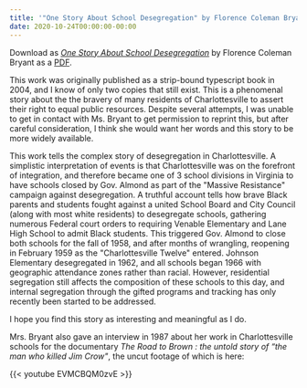 ```yaml
---
title: '"One Story About School Desegregation" by Florence Coleman Bryant'
date: 2020-10-24T00:00:00-00:00
---
```


Download as [*One Story About School Desegregation*](Bryant_One_Story_About_School_Desegration.pdf) by Florence Coleman Bryant as a [PDF](Bryant_One_Story_About_School_Desegration.pdf).

This work was originally published as a strip-bound typescript book in 2004, and I know of only two copies that still exist. This is a phenomenal story about the the bravery of many residents of Charlottesville to assert their right to equal public resources. Despite several attempts, I was unable to get in contact with Ms. Bryant to get permission to reprint this, but after careful consideration, I think she would want her words and this story to be more widely available. 

This work tells the complex story of desegregation in Charlottesville. A simplistic interpretation of events is  that Charlottesville was on the forefront of integration, and therefore became one of 3 school divisions in Virginia to have schools closed by Gov. Almond as part of the "Massive Resistance" campaign against desegregation. A truthful account tells how brave Black parents and students fought against a united School Board and City Council (along with most white residents) to desegregate schools, gathering numerous Federal court orders to requiring Venable Elementary and Lane High School to admit Black students. This triggered Gov. Almond to close both schools for the fall of 1958, and after months of wrangling, reopening in February 1959 as the "Charlottesville Twelve" entered. Johnson Elementary desegregated in 1962, and all schools began 1966 with geographic attendance zones rather than racial. However, residential segregation still affects the composition of these schools to this day, and internal segregation through the gifted programs and tracking has only recently been started to be addressed.  


I hope you find this story as interesting and meaningful as I do.  

Mrs. Bryant also gave an interview in 1987 about her work in Charlottesville schools for the documentary *The Road to Brown : the untold story of “the man who killed Jim Crow"*, the uncut footage of which is here:

{{< youtube EVMCBQM0zvE >}}